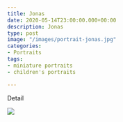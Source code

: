 ```yaml
---
title: Jonas
date: 2020-05-14T23:00:00.000+00:00
description: Jonas
type: post
image: "/images/portrait-jonas.jpg"
categories:
- Portraits
tags:
- miniature portraits
- children's portraits

---
```


Detail

![](/images/portrait-jonas-detail.jpg)

